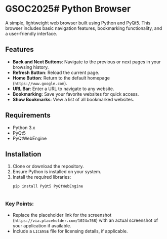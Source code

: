 # GSOC2025# Python Browser

A simple, lightweight web browser built using Python and PyQt5. This browser includes basic navigation features, bookmarking functionality, and a user-friendly interface.

## Features

- **Back and Next Buttons**: Navigate to the previous or next pages in your browsing history.
- **Refresh Button**: Reload the current page.
- **Home Button**: Return to the default homepage (`https://www.google.com`).
- **URL Bar**: Enter a URL to navigate to any website.
- **Bookmarking**: Save your favorite websites for quick access.
- **Show Bookmarks**: View a list of all bookmarked websites.

## Requirements

- Python 3.x
- PyQt5
- PyQtWebEngine

## Installation

1. Clone or download the repository.
2. Ensure Python is installed on your system.
3. Install the required libraries:
   ```bash
   pip install PyQt5 PyQtWebEngine



### Key Points:
- Replace the placeholder link for the screenshot (`https://via.placeholder.com/1024x768`) with an actual screenshot of your application if available.
- Include a `LICENSE` file for licensing details, if applicable.

